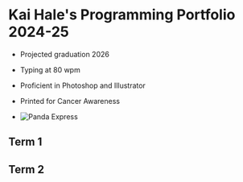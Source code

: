 # Kai Hale's Programming Portfolio 2024-25
* Projected graduation 2026
* Typing at 80 wpm
* Proficient in Photoshop and Illustrator
* Printed for Cancer Awareness

* ![Panda Express](https://encrypted-tbn0.gstatic.com/images?q=tbn:ANd9GcTkLnw0zzvMo-NcGkD_VORkGS0dJWP6YqbREA&s)
## Term 1

## Term 2
